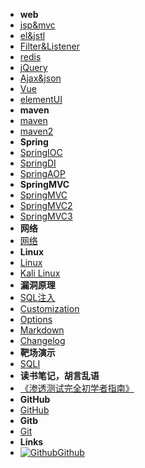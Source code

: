 - **web**
- [jsp&mvc](jsp&mvc)
- [el&jstl](el&jstl)
- [Filter&Listener](Filter&Listener)
- [redis](redis)
- [jQuery](jQuery)
- [Ajax&json](Ajax&json)
- [Vue](Vue)
- [elementUI](elementUI)
- **maven**
- [maven](maven)
- [maven2](maven2)
- **Spring**
- [SpringIOC](SpringIOC)
- [SpringDI](SpringDI)
- [SpringAOP](SpringAOP)
- **SpringMVC**
- [SpringMVC](SpringMVC)
- [SpringMVC2](SpringMVC2)
- [SpringMVC3](SpringMVC3)
- **网络**
- [网络](introduction)
- **Linux**
- [Linux](Linux)
- [Kali Linux](themes)
- **漏洞原理**
- [SQL注入](SQL)
- [Customization](customization)
- [Options](options)
- [Markdown](markdown)
- [Changelog](changelog)
- **靶场演示**
- [SQLI](SQLI)
- **读书笔记，胡言乱语**
- [《渗透测试完全初学者指南》](stcszn)
- **GitHub**
- [GitHub](GitHub)
- **Gitb**
- [Git](Git)
- **Links**
- [![Github](https://icongram.jgog.in/simple/github.svg?color=808080&size=16)Github](https://github.com/HJ-king-cell/github.io)